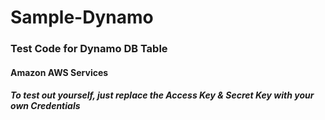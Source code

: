 # Sample-Dynamo

### Test Code for Dynamo DB Table
#### Amazon AWS Services

##### To test out yourself, just replace the Access Key & Secret Key with your own Credentials
